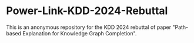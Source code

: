 # Power-Link-KDD-2024-Rebuttal
This is an anonymous repository for the KDD 2024 rebuttal of paper "Path-based Explanation for Knowledge Graph Completion".
